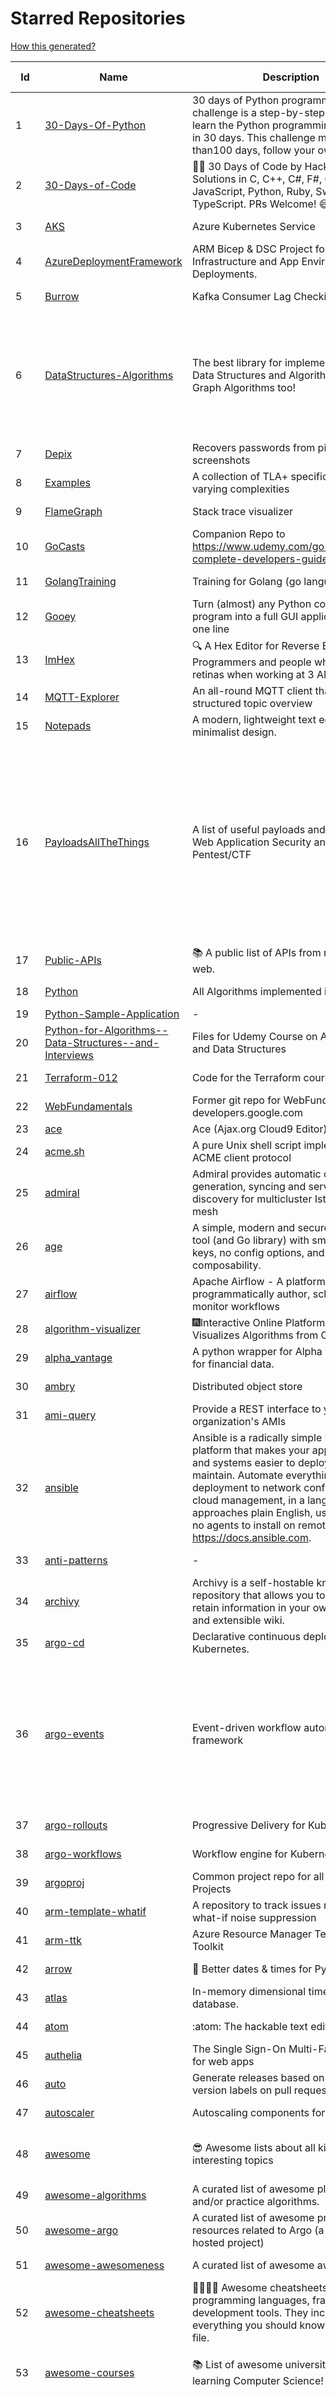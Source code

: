 # Starred Repositories  
[How this generated?](../master/USAGE.md)  
  
| Id 			| Name			| Description | Star Counts | Topics/Tags   | Last Updated 	|  
| ----------- | ----------- 	| ----------- | ----------- | ----------- 	| -----------   |  
|1|[30-Days-Of-Python](https://github.com/Asabeneh/30-Days-Of-Python.git)|30 days of Python programming challenge is a step-by-step guide to learn the Python programming language in 30 days. This challenge may take more than100 days, follow your own pace. |14217|30-days-of-python, python|17-11-2021|  
|2|[30-Days-of-Code](https://github.com/xeoneux/30-Days-of-Code.git)|👨‍💻 30 Days of Code by HackerRank Solutions in C, C++, C#, F#, Go, Java, JavaScript, Python, Ruby, Swift & TypeScript. PRs Welcome! 😄|752||17-8-2022|  
|3|[AKS](https://github.com/Azure/AKS.git)|Azure Kubernetes Service|1557||3-9-2022|  
|4|[AzureDeploymentFramework](https://github.com/brwilkinson/AzureDeploymentFramework.git)|ARM Bicep & DSC Project for Azure Infrastructure and App Environment Deployments.|78|||  
|5|[Burrow](https://github.com/linkedin/Burrow.git)|Kafka Consumer Lag Checking|3310||2-2-2022|  
|6|[DataStructures-Algorithms](https://github.com/rachitiitr/DataStructures-Algorithms.git)|The best library for implementation of all Data Structures and Algorithms - Trees + Graph Algorithms too!|2345|algorithms, data-structures, interview-prep, interview-preparation, competitive-programming, cpp, cpp-library, leetcode, leetcode-solutions|13-6-2021|  
|7|[Depix](https://github.com/beurtschipper/Depix.git)|Recovers passwords from pixelized screenshots|22699||16-6-2022|  
|8|[Examples](https://github.com/tlaplus/Examples.git)|A collection of TLA+ specifications of varying complexities|950||29-8-2022|  
|9|[FlameGraph](https://github.com/brendangregg/FlameGraph.git)|Stack trace visualizer|13508||31-8-2021|  
|10|[GoCasts](https://github.com/StephenGrider/GoCasts.git)|Companion Repo to https://www.udemy.com/go-the-complete-developers-guide/|1761||25-8-2017|  
|11|[GolangTraining](https://github.com/GoesToEleven/GolangTraining.git)|Training for Golang (go language)|8389||4-12-2018|  
|12|[Gooey](https://github.com/chriskiehl/Gooey.git)|Turn (almost) any Python command line program into a full GUI application with one line|16625||8-5-2022|  
|13|[ImHex](https://github.com/WerWolv/ImHex.git)|🔍 A Hex Editor for Reverse Engineers, Programmers and people who value their retinas when working at 3 AM.|20830||4-9-2022|  
|14|[MQTT-Explorer](https://github.com/thomasnordquist/MQTT-Explorer.git)|An all-round MQTT client that provides a structured topic overview|1904||27-2-2022|  
|15|[Notepads](https://github.com/0x7c13/Notepads.git)|A modern, lightweight text editor with a minimalist design.|6688||7-6-2022|  
|16|[PayloadsAllTheThings](https://github.com/swisskyrepo/PayloadsAllTheThings.git)|A list of useful payloads and bypass for Web Application Security and Pentest/CTF|40689|pentest, payload, bypass, web-application, hacking, vulnerability, bounty, methodology, privilege-escalation, penetration-testing, cheatsheet, security, enumeration, bugbounty, redteam, payloads, hacktoberfest|4-9-2022|  
|17|[Public-APIs](https://github.com/n0shake/Public-APIs.git)|📚 A public list of APIs from round the web.|18908||21-8-2022|  
|18|[Python](https://github.com/TheAlgorithms/Python.git)|All Algorithms implemented in Python|142826||24-8-2022|  
|19|[Python-Sample-Application](https://github.com/uber/Python-Sample-Application.git)|-|360|||  
|20|[Python-for-Algorithms--Data-Structures--and-Interviews](https://github.com/jmportilla/Python-for-Algorithms--Data-Structures--and-Interviews.git)|Files for Udemy Course on Algorithms and Data Structures|2139||1-7-2022|  
|21|[Terraform-012](https://github.com/addamstj/Terraform-012.git)|Code for the Terraform course|72||6-7-2020|  
|22|[WebFundamentals](https://github.com/google/WebFundamentals.git)|Former git repo for WebFundamentals on developers.google.com|13427||10-8-2022|  
|23|[ace](https://github.com/ajaxorg/ace.git)|Ace (Ajax.org Cloud9 Editor)|24819|||  
|24|[acme.sh](https://github.com/acmesh-official/acme.sh.git)|A pure Unix shell script implementing ACME client protocol|27919||29-8-2022|  
|25|[admiral](https://github.com/istio-ecosystem/admiral.git)|Admiral provides automatic configuration generation, syncing and service discovery for multicluster Istio service mesh|480||2-9-2022|  
|26|[age](https://github.com/FiloSottile/age.git)|A simple, modern and secure encryption tool (and Go library) with small explicit keys, no config options, and UNIX-style composability.|11187||28-7-2022|  
|27|[airflow](https://github.com/apache/airflow.git)|Apache Airflow - A platform to programmatically author, schedule, and monitor workflows|27247|||  
|28|[algorithm-visualizer](https://github.com/algorithm-visualizer/algorithm-visualizer.git)|:fireworks:Interactive Online Platform that Visualizes Algorithms from Code|38949|||  
|29|[alpha_vantage](https://github.com/RomelTorres/alpha_vantage.git)|A python wrapper for Alpha Vantage API for financial data.|3734||14-6-2021|  
|30|[ambry](https://github.com/linkedin/ambry.git)|Distributed object store|1555||3-9-2022|  
|31|[ami-query](https://github.com/intuit/ami-query.git)|Provide a REST interface to your organization's AMIs|38||31-8-2020|  
|32|[ansible](https://github.com/ansible/ansible.git)|Ansible is a radically simple IT automation platform that makes your applications and systems easier to deploy and maintain. Automate everything from code deployment to network configuration to cloud management, in a language that approaches plain English, using SSH, with no agents to install on remote systems. https://docs.ansible.com.|54372||2-9-2022|  
|33|[anti-patterns](https://github.com/tonybaloney/anti-patterns.git)|-|100||15-7-2022|  
|34|[archivy](https://github.com/archivy/archivy.git)|Archivy is a self-hostable knowledge repository that allows you to learn and retain information in your own personal and extensible wiki.|2896|||  
|35|[argo-cd](https://github.com/argoproj/argo-cd.git)|Declarative continuous deployment for Kubernetes.|10451|||  
|36|[argo-events](https://github.com/argoproj/argo-events.git)|Event-driven workflow automation framework|1646|kubernetes, event-driven, cloudevents, workflows, triggers, automation-framework, cloud-native, argo, pipelines, event-source, workflow-automation, eventing-framework|3-9-2022|  
|37|[argo-rollouts](https://github.com/argoproj/argo-rollouts.git)|Progressive Delivery for Kubernetes|1683||25-8-2022|  
|38|[argo-workflows](https://github.com/argoproj/argo-workflows.git)|Workflow engine for Kubernetes|11652||4-9-2022|  
|39|[argoproj](https://github.com/argoproj/argoproj.git)|Common project repo for all Argo Projects|327||26-8-2022|  
|40|[arm-template-whatif](https://github.com/Azure/arm-template-whatif.git)|A repository to track issues related to what-if noise suppression|62|||  
|41|[arm-ttk](https://github.com/Azure/arm-ttk.git)|Azure Resource Manager Template Toolkit|338||26-8-2022|  
|42|[arrow](https://github.com/arrow-py/arrow.git)|🏹 Better dates & times for Python|8024||31-8-2022|  
|43|[atlas](https://github.com/Netflix/atlas.git)|In-memory dimensional time series database.|3130||1-9-2022|  
|44|[atom](https://github.com/atom/atom.git)|:atom: The hackable text editor|58433||23-6-2022|  
|45|[authelia](https://github.com/authelia/authelia.git)|The Single Sign-On Multi-Factor portal for web apps|14071||4-9-2022|  
|46|[auto](https://github.com/intuit/auto.git)|Generate releases based on semantic version labels on pull requests.|1808||25-7-2022|  
|47|[autoscaler](https://github.com/kubernetes/autoscaler.git)|Autoscaling components for Kubernetes|6016||2-9-2022|  
|48|[awesome](https://github.com/sindresorhus/awesome.git)|😎 Awesome lists about all kinds of interesting topics|217863|awesome, awesome-list, unicorns, lists, resources|3-9-2022|  
|49|[awesome-algorithms](https://github.com/tayllan/awesome-algorithms.git)|A curated list of awesome places to learn and/or practice algorithms.|12211||9-5-2022|  
|50|[awesome-argo](https://github.com/terrytangyuan/awesome-argo.git)|A curated list of awesome projects and resources related to Argo (a CNCF hosted project)|831||30-8-2022|  
|51|[awesome-awesomeness](https://github.com/bayandin/awesome-awesomeness.git)|A curated list of awesome awesomeness|29284||24-3-2022|  
|52|[awesome-cheatsheets](https://github.com/LeCoupa/awesome-cheatsheets.git)|👩‍💻👨‍💻 Awesome cheatsheets for popular programming languages, frameworks and development tools. They include everything you should know in one single file.|30371|||  
|53|[awesome-courses](https://github.com/prakhar1989/awesome-courses.git)|:books: List of awesome university courses for learning Computer Science!|42422|computer-science, courses, awesome-list, awesome|2-12-2020|  
|54|[awesome-deep-learning](https://github.com/ChristosChristofidis/awesome-deep-learning.git)|A curated list of awesome Deep Learning tutorials, projects and communities.|19350|deep-learning, neural-network, machine-learning, awesome, awesome-list, recurrent-networks, deep-networks, deep-learning-tutorial, face-images||  
|55|[awesome-docker](https://github.com/veggiemonk/awesome-docker.git)|:whale: A curated list of Docker resources and projects|22716||26-8-2022|  
|56|[awesome-flask](https://github.com/humiaozuzu/awesome-flask.git)|A curated list of awesome Flask resources and plugins|10826|flask, flask-resources, awesome|17-9-2019|  
|57|[awesome-gcp-certifications](https://github.com/sathishvj/awesome-gcp-certifications.git)|Google Cloud Platform Certification resources.|2672||31-8-2022|  
|58|[awesome-go](https://github.com/avelino/awesome-go.git)|A curated list of awesome Go frameworks, libraries and software|87056|golang, golang-library, go, awesome, awesome-list, hacktoberfest|24-8-2022|  
|59|[awesome-hyper](https://github.com/bnb/awesome-hyper.git)|🖥 Delightful Hyper plugins, themes, and resources|10009||13-7-2021|  
|60|[awesome-interview-questions](https://github.com/DopplerHQ/awesome-interview-questions.git)|:octocat: A curated awesome list of lists of interview questions. Feel free to contribute! :mortar_board: |49246||16-11-2021|  
|61|[awesome-kubernetes](https://github.com/ramitsurana/awesome-kubernetes.git)|A curated list for awesome kubernetes sources :ship::tada:|13045|kubernetes, minikube, meetup, resource, kubernetes-sources, google-cloud, kubernetes-cluster, deploy-kubernetes, aws, enterprise-kubernetes-products, monitoring-kubernetes, azure, schedule, google-kubernetes, docker, cloud-providers, books, machine-learning|4-7-2022|  
|62|[awesome-kubernetes](https://github.com/nubenetes/awesome-kubernetes.git)|A curated list of awesome references collected since 2018.|271||25-6-2022|  
|63|[awesome-macOS](https://github.com/iCHAIT/awesome-macOS.git)|  A curated list of awesome applications, softwares, tools and shiny things for macOS.|13282|macos, mac, awesome-list, apple, awesome-lists, awesome, list|4-2-2022|  
|64|[awesome-machine-learning](https://github.com/josephmisiti/awesome-machine-learning.git)|A curated list of awesome Machine Learning frameworks, libraries and software.|55684||10-7-2022|  
|65|[awesome-macos-command-line](https://github.com/herrbischoff/awesome-macos-command-line.git)|Use your macOS terminal shell to do awesome things.|26153||2-9-2021|  
|66|[awesome-microservices](https://github.com/mfornos/awesome-microservices.git)|A curated list of Microservice Architecture related principles and technologies.|11328|awesome, microservices, microservices-architecture, cloud-native, cloud-computing|1-9-2022|  
|67|[awesome-pentest](https://github.com/enaqx/awesome-pentest.git)|A collection of awesome penetration testing resources, tools and other shiny things|16745|awesome, awesome-list|25-8-2022|  
|68|[awesome-python](https://github.com/vinta/awesome-python.git)|A curated list of awesome Python frameworks, libraries, software and resources|139955||27-7-2022|  
|69|[awesome-python-applications](https://github.com/mahmoud/awesome-python-applications.git)|💿 Free software that works great, and also happens to be open-source Python. |13919|python, application, video, audio, graphics, gui, productivity, education, science, game|10-7-2022|  
|70|[awesome-readme](https://github.com/matiassingers/awesome-readme.git)|A curated list of awesome READMEs|12768|awesome-list, awesome, list, readme|1-9-2022|  
|71|[awesome-sanic](https://github.com/mekicha/awesome-sanic.git)|A curated list of awesome Sanic resources and extensions|595||13-8-2022|  
|72|[awesome-scalability](https://github.com/binhnguyennus/awesome-scalability.git)|The Patterns of Scalable, Reliable, and Performant Large-Scale Systems|40446|system-design, backend, scalability, interview, architecture, devops, design-patterns, interview-questions, awesome-list, big-data, awesome, resources, lists, web-development, programming, system, interview-practice, computer-science, distributed-systems, machine-learning|3-9-2022|  
|73|[awesome-selfhosted](https://github.com/awesome-selfhosted/awesome-selfhosted.git)|A list of Free Software network services and web applications which can be hosted on your own servers|101354|selfhosted, awesome, awesome-list, privacy, hosting, cloud, self-hosted|3-9-2022|  
|74|[awesome-sre](https://github.com/dastergon/awesome-sre.git)|A curated list of Site Reliability and Production Engineering resources.|8784||2-9-2022|  
|75|[awesome-sysadmin](https://github.com/awesome-foss/awesome-sysadmin.git)|A curated list of amazingly awesome open source sysadmin resources.|14923|awesome, awesome-list, sysadmin, list||  
|76|[awesome-vscode](https://github.com/viatsko/awesome-vscode.git)|🎨 A curated list of delightful VS Code packages and resources.|20966|visual-studio, vscode, vscode-theme, vscode-extension, awesome, awesome-list, list, visualstudio, visual-studio-code, visual-studio-code-extension, visual-studio-code-theme||  
|77|[awless](https://github.com/wallix/awless.git)|A Mighty CLI for AWS|4863||10-12-2018|  
|78|[aws-cdk](https://github.com/aws/aws-cdk.git)|The AWS Cloud Development Kit is a framework for defining cloud infrastructure in code|9140||3-9-2022|  
|79|[aws-cli](https://github.com/aws/aws-cli.git)|Universal Command Line Interface for Amazon Web Services|12831||2-9-2022|  
|80|[aws-cloudformation-user-guide](https://github.com/awsdocs/aws-cloudformation-user-guide.git)|The open source version of the AWS CloudFormation User Guide|664|||  
|81|[aws-eks-best-practices](https://github.com/aws/aws-eks-best-practices.git)|A best practices guide for day 2 operations, including operational excellence, security, reliability, performance efficiency, and cost optimization.|1060|||  
|82|[aws-eks-kubernetes-masterclass](https://github.com/stacksimplify/aws-eks-kubernetes-masterclass.git)|AWS EKS Kubernetes - Masterclass   DevOps, Microservices|565||3-3-2022|  
|83|[aws-load-balancer-controller](https://github.com/kubernetes-sigs/aws-load-balancer-controller.git)|A Kubernetes controller for Elastic Load Balancers|2994||1-9-2022|  
|84|[azkaban](https://github.com/azkaban/azkaban.git)|Azkaban workflow manager.|4114||17-8-2022|  
|85|[azure-cli](https://github.com/Azure/azure-cli.git)|Azure Command-Line Interface|3220||2-9-2022|  
|86|[azure-docs-bicep-samples](https://github.com/Azure/azure-docs-bicep-samples.git)|-|35||29-8-2022|  
|87|[azure-functions-host](https://github.com/Azure/azure-functions-host.git)|The host/runtime that powers Azure Functions|1749||2-9-2022|  
|88|[azure-powershell](https://github.com/Azure/azure-powershell.git)|Microsoft Azure PowerShell|3247||1-9-2022|  
|89|[azure-quickstart-templates](https://github.com/Azure/azure-quickstart-templates.git)|Azure Quickstart Templates|12056||29-8-2022|  
|90|[azure-rest-api-specs](https://github.com/Azure/azure-rest-api-specs.git)|The source for REST API specifications for Microsoft Azure.|1759||3-9-2022|  
|91|[azure-sdk-for-python](https://github.com/Azure/azure-sdk-for-python.git)|This repository is for active development of the Azure SDK for Python. For consumers of the SDK we recommend visiting our public developer docs at https://docs.microsoft.com/python/azure/ or our versioned developer docs at https://azure.github.io/azure-sdk-for-python. |2981||2-9-2022|  
|92|[azure4everyone-samples](https://github.com/MarczakIO/azure4everyone-samples.git)|-|185||12-2-2022|  
|93|[backstage](https://github.com/backstage/backstage.git)|Backstage is an open platform for building developer portals|17848|infrastructure, dx, developer-experience, developer-portal, service-catalog, microservices, cncf, backstage, hacktoberfest|4-9-2022|  
|94|[badges](https://github.com/Naereen/badges.git)|:pencil: Markdown code for lots of small badges :ribbon: :pushpin: (shields.io, forthebadge.com etc) :sunglasses:. Contributions are welcome! Please add yours!|3514||9-6-2022|  
|95|[bat](https://github.com/sharkdp/bat.git)|A cat(1) clone with wings.|36819||4-9-2022|  
|96|[bcc](https://github.com/iovisor/bcc.git)|BCC - Tools for BPF-based Linux IO analysis, networking, monitoring, and more|15350||31-8-2022|  
|97|[benten](https://github.com/intuit/benten.git)|Chatbot Development Framework (with Slack integration for Jira and Jenkins)|129||31-3-2021|  
|98|[bhai-lang](https://github.com/DulLabs/bhai-lang.git)|A toy programming language written in Typescript|3569||17-4-2022|  
|99|[bicep](https://github.com/Azure/bicep.git)|Bicep is a declarative language for describing and deploying Azure resources|2490|||  
|100|[black](https://github.com/psf/black.git)|The uncompromising Python code formatter|29034|python, code, formatter, codeformatter, gofmt, yapf, autopep8, pre-commit-hook||  
|101|[blackfriday](https://github.com/russross/blackfriday.git)|Blackfriday: a markdown processor for Go|4990||27-10-2020|  
|102|[blockly](https://github.com/google/blockly.git)|The web-based visual programming editor.|10577|||  
|103|[bokeh](https://github.com/bokeh/bokeh.git)|Interactive Data Visualization in the browser, from  Python|16646|bokeh, python, interactive-plots, javascript, visualization, plotting, plots, data-visualisation, notebooks, jupyter, visualisation, numfocus|4-9-2022|  
|104|[boto3](https://github.com/boto/boto3.git)|AWS SDK for Python|7517||2-9-2022|  
|105|[boulder](https://github.com/letsencrypt/boulder.git)|An ACME-based certificate authority, written in Go. |4378|boulder, go, acme, certificate-authority, tls, lets-encrypt, ca, pki, rfc8555||  
|106|[boundary](https://github.com/hashicorp/boundary.git)|Boundary enables identity-based access management for dynamic infrastructure. |3406||2-9-2022|  
|107|[brackets](https://github.com/adobe/brackets.git)|An open source code editor for the web, written in JavaScript, HTML and CSS.|33553||18-3-2021|  
|108|[brooklin](https://github.com/linkedin/brooklin.git)|An extensible distributed system for reliable nearline data streaming at scale|781||5-8-2022|  
|109|[brotli](https://github.com/google/brotli.git)|Brotli compression format|11428|||  
|110|[caddy](https://github.com/caddyserver/caddy.git)|Fast, multi-platform web server with automatic HTTPS|42515|go, web-server, caddyfile, http, http-server, reverse-proxy, https, tls, automatic-https, privacy, security||  
|111|[cdk8s](https://github.com/cdk8s-team/cdk8s.git)|Define Kubernetes native apps and abstractions using object-oriented programming|3150|||  
|112|[cdnjs](https://github.com/cdnjs/cdnjs.git)|🤖 CDN assets - The #1 free and open source CDN built to make life easier for developers.|9629|cdn, javascript, css, library, web, front-end, foss, opensource, js, font, framework, webdev, fast, speed, http2, spdy, cdnjs|4-9-2022|  
|113|[celery](https://github.com/celery/celery.git)|Distributed Task Queue (development branch)|20006|python, task-manager, task-scheduler, task-runner, queue-workers, queued-jobs, queue-tasks, amqp, redis, sqs, sqs-queue, python3, python-library, redis-queue|31-8-2022|  
|114|[cert-manager](https://github.com/cert-manager/cert-manager.git)|Automatically provision and manage TLS certificates in Kubernetes|9302|kubernetes, letsencrypt, tls, certificate, crd, hacktoberfest|30-8-2022|  
|115|[cfssl](https://github.com/cloudflare/cfssl.git)|CFSSL: Cloudflare's PKI and TLS toolkit|7248|||  
|116|[chalice](https://github.com/aws/chalice.git)|Python Serverless Microframework for AWS|9166||1-9-2022|  
|117|[chaos-mesh](https://github.com/chaos-mesh/chaos-mesh.git)|A Chaos Engineering Platform for Kubernetes.|5138||2-9-2022|  
|118|[chaosmonkey](https://github.com/Netflix/chaosmonkey.git)|Chaos Monkey is a resiliency tool that helps applications tolerate random instance failures.|12628||30-10-2020|  
|119|[chartmuseum](https://github.com/helm/chartmuseum.git)|Host your own Helm Chart Repository|2939||29-8-2022|  
|120|[charts](https://github.com/helm/charts.git)|⚠️(OBSOLETE) Curated applications for Kubernetes|15451||21-12-2021|  
|121|[cheat.sh](https://github.com/chubin/cheat.sh.git)|the only cheat sheet you need|30359|cheatsheet, curl, terminal, command-line, cli, examples, documentation, help, tldr, hacktoberfest2021|18-4-2022|  
|122|[checkov](https://github.com/bridgecrewio/checkov.git)|Prevent cloud misconfigurations and find vulnerabilities during build-time in infrastructure as code, container images and open source packages with Checkov by Bridgecrew.|4607||4-9-2022|  
|123|[chef](https://github.com/chef/chef.git)|Chef Infra, a powerful automation platform that transforms infrastructure into code automating how infrastructure is configured, deployed and managed across any environment, at any scale|6985||31-8-2022|  
|124|[cilium](https://github.com/cilium/cilium.git)|eBPF-based Networking, Security, and Observability|12875|||  
|125|[clair](https://github.com/quay/clair.git)|Vulnerability Static Analysis for Containers|8999|containers, static-analysis, go, kubernetes, docker, oci, oci-image, vulnerabilities, clair||  
|126|[cli](https://github.com/cli/cli.git)|GitHub’s official command line tool|29705|github-api-v4, cli, git, golang|3-9-2022|  
|127|[cli](https://github.com/snyk/cli.git)|Snyk CLI scans and monitors your projects for security vulnerabilities.|4089|security, monitor, snyk, vulnerabilities||  
|128|[cli-spinners](https://github.com/sindresorhus/cli-spinners.git)|Spinners for use in the terminal|2017||24-7-2022|  
|129|[cli53](https://github.com/barnybug/cli53.git)|Command line tool for Amazon Route 53|1808||8-4-2022|  
|130|[click](https://github.com/pallets/click.git)|Python composable command line interface toolkit|12921||1-9-2022|  
|131|[cloud-custodian](https://github.com/cloud-custodian/cloud-custodian.git)|Rules engine for cloud security, cost optimization, and governance, DSL in yaml for policies to query, filter, and take actions on resources|4292||3-9-2022|  
|132|[cobra](https://github.com/spf13/cobra.git)|A Commander for modern Go CLI interactions|28399||30-8-2022|  
|133|[codebytere.github.io](https://github.com/codebytere/codebytere.github.io.git)|personal website|458||12-7-2022|  
|134|[codesearch](https://github.com/google/codesearch.git)|Fast, indexed regexp search over large file trees|3150||29-3-2020|  
|135|[coding-interview-university](https://github.com/jwasham/coding-interview-university.git)|A complete computer science study plan to become a software engineer.|231310|computer-science, interview, programming-interviews, study-plan, data-structures, algorithms, software-engineering, algorithm, coding-interviews, interview-prep, coding-interview, interview-preparation||  
|136|[compose](https://github.com/docker/compose.git)|Define and run multi-container applications with Docker|27079|docker, docker-compose, orchestration, go, golang|1-9-2022|  
|137|[computer-science](https://github.com/ossu/computer-science.git)|:mortar_board: Path to a free self-taught education in Computer Science!|122917||23-8-2022|  
|138|[consul](https://github.com/hashicorp/consul.git)|Consul is a distributed, highly available, and data center aware solution to connect and configure applications across dynamic, distributed infrastructure.|25286|consul, service-mesh, service-discovery, kubernetes, vault, ecs, api-gateway|2-9-2022|  
|139|[containerd](https://github.com/containerd/containerd.git)|An open and reliable container runtime|11977||1-9-2022|  
|140|[core](https://github.com/home-assistant/core.git)|:house_with_garden: Open source home automation that puts local control and privacy first.|54649|python, home-automation, iot, internet-of-things, mqtt, raspberry-pi, asyncio|4-9-2022|  
|141|[coredns](https://github.com/coredns/coredns.git)|CoreDNS is a DNS server that chains plugins|9676||30-8-2022|  
|142|[coreutils](https://github.com/uutils/coreutils.git)|Cross-platform Rust rewrite of the GNU coreutils|12453||3-9-2022|  
|143|[crouton](https://github.com/dnschneid/crouton.git)|Chromium OS Universal Chroot Environment|8166||11-1-2022|  
|144|[cruise-control](https://github.com/linkedin/cruise-control.git)|Cruise-control is the first of its kind to fully automate the dynamic workload rebalance and self-healing of a Kafka cluster. It provides great value to Kafka users by simplifying the operation of Kafka clusters.|2256||1-9-2022|  
|145|[dailybot](https://github.com/sapumar/dailybot.git)|Simple telegram bot to remind about the daily stand up|8||23-12-2021|  
|146|[dapr](https://github.com/dapr/dapr.git)|Dapr is a portable, event-driven, runtime for building distributed applications across cloud and edge.|19144||2-9-2022|  
|147|[dashboard](https://github.com/kubernetes/dashboard.git)|General-purpose web UI for Kubernetes clusters|11597||31-8-2022|  
|148|[design-patterns-for-humans](https://github.com/kamranahmedse/design-patterns-for-humans.git)|An ultra-simplified explanation to design patterns|34890|design-patterns, architecture, software-engineering, engineering, principles, computer-science|27-8-2022|  
|149|[developer-roadmap](https://github.com/kamranahmedse/developer-roadmap.git)|Roadmap to becoming a developer in 2022|209416|computer-science, roadmap, developer-roadmap, frontend-roadmap, devops-roadmap, backend-roadmap, study-plan, engineering, react-roadmap, angular-roadmap, python-roadmap, go-roadmap, java-roadmap, dba-roadmap, vue-roadmap, blockchain-roadmap, web3-roadmap, javascript-roadmap, nodejs-roadmap, qa-roadmap|4-9-2022|  
|150|[devops-exercises](https://github.com/bregman-arie/devops-exercises.git)|Linux, Jenkins, AWS, SRE, Prometheus, Docker, Python, Ansible, Git, Kubernetes, Terraform, OpenStack, SQL, NoSQL, Azure, GCP, DNS, Elastic, Network, Virtualization. DevOps Interview Questions|29166||4-9-2022|  
|151|[diagrams](https://github.com/mingrammer/diagrams.git)|:art: Diagram as Code for prototyping cloud system architectures|25787||10-8-2022|  
|152|[discourse](https://github.com/discourse/discourse.git)|A platform for community discussion. Free, open, simple.|36380|discourse, javascript, rails, ruby, ember, forum, postgresql|4-9-2022|  
|153|[dive](https://github.com/wagoodman/dive.git)|A tool for exploring each layer in a docker image|33557|docker, docker-image, inspector, explorer, cli, tui|2-7-2021|  
|154|[django](https://github.com/django/django.git)|The Web framework for perfectionists with deadlines.|66034||2-9-2022|  
|155|[django-health-check](https://github.com/KristianOellegaard/django-health-check.git)|a pluggable app that runs a full check on the deployment, using a number of plugins to check e.g. database, queue server, celery processes, etc.|879||2-9-2022|  
|156|[dns](https://github.com/miekg/dns.git)|DNS library in Go|6487||21-6-2022|  
|157|[dnscontrol](https://github.com/StackExchange/dnscontrol.git)|Synchronize your DNS to multiple providers from a simple DSL|2342||31-8-2022|  
|158|[dnslib](https://github.com/paulc/dnslib.git)|A Python library to encode/decode DNS wire-format packets |226||9-8-2022|  
|159|[docker-cheat-sheet](https://github.com/wsargent/docker-cheat-sheet.git)|Docker Cheat Sheet|21079|docker, cheet-sheet|23-6-2022|  
|160|[docker-development-youtube-series](https://github.com/marcel-dempers/docker-development-youtube-series.git)|-|3329||10-8-2022|  
|161|[docker_practice](https://github.com/yeasy/docker_practice.git)|Learn and understand Docker&Container technologies, with real DevOps practice!|21059|||  
|162|[dockerfiles](https://github.com/jessfraz/dockerfiles.git)|Various Dockerfiles I use on the desktop and on servers.|12704|dockerfiles, bash, docker, dockerfile, linux, shell, containers|27-3-2021|  
|163|[doitlive](https://github.com/sloria/doitlive.git)|Because sometimes you need to do it live|3174||14-8-2022|  
|164|[dokku](https://github.com/dokku/dokku.git)|A docker-powered PaaS that helps you build and manage the lifecycle of applications|23562|||  
|165|[draft-classic](https://github.com/Azure/draft-classic.git)|A tool for developers to create cloud-native applications on Kubernetes.|3956||26-2-2020|  
|166|[drawio](https://github.com/jgraph/drawio.git)|Source to app.diagrams.net|31050||2-9-2022|  
|167|[driftctl](https://github.com/snyk/driftctl.git)|Detect, track and alert on infrastructure drift|1959||26-8-2022|  
|168|[duf](https://github.com/muesli/duf.git)|Disk Usage/Free Utility - a better 'df' alternative|9746||16-7-2022|  
|169|[eBPF-Package-Repository](https://github.com/l3af-project/eBPF-Package-Repository.git)|eBPF Programs|18||16-6-2022|  
|170|[echarts](https://github.com/apache/echarts.git)|Apache ECharts is a powerful, interactive charting and data visualization library for browser|52364|echarts, data-visualization, charts, charting-library, visualization, apache, data-viz, canvas, svg|2-9-2022|  
|171|[echo](https://github.com/labstack/echo.git)|High performance, minimalist Go web framework|23639|go, echo, web, middleware, microservice, websocket, ssl, letsencrypt, micro-framework, https, http2, web-framework, labstack-echo|1-9-2022|  
|172|[ecs-refarch-service-discovery](https://github.com/awslabs/ecs-refarch-service-discovery.git)|An EC2 Container Service Reference Architecture for providing Service Discovery to containers using CloudWatch Events, Lambda and Route 53 private hosted zones. |440||25-7-2016|  
|173|[eks-anywhere](https://github.com/aws/eks-anywhere.git)|Run Amazon EKS on your own infrastructure 🚀|1627||2-9-2022|  
|174|[elasticsearch](https://github.com/elastic/elasticsearch.git)|Free and Open, Distributed, RESTful Search Engine|60996||2-9-2022|  
|175|[emissary](https://github.com/emissary-ingress/emissary.git)|open source Kubernetes-native API gateway for microservices built on the Envoy Proxy|3863|ambassador, kubernetes, gateway-api, microservice, cloud-native, api-gateway, docker, api-management, kubernetes-ingress, envoy-proxy, envoy, kubernetes-annotations||  
|176|[eng-practices](https://github.com/google/eng-practices.git)|Google's Engineering Practices documentation|18724|||  
|177|[engineering-blogs](https://github.com/kilimchoi/engineering-blogs.git)|A curated list of engineering blogs|22055|engineering-blogs, tech, programming-blogs, software-development, lists|29-7-2022|  
|178|[envoy](https://github.com/envoyproxy/envoy.git)|Cloud-native high-performance edge/middle/service proxy|20327||2-9-2022|  
|179|[eruda](https://github.com/liriliri/eruda.git)|Console for mobile browsers|12790||26-8-2022|  
|180|[etcd](https://github.com/etcd-io/etcd.git)|Distributed reliable key-value store for the most critical data of a distributed system|41046|etcd, raft, distributed-systems, kubernetes, go, database, key-value, consensus, distributed-database|3-9-2022|  
|181|[every-programmer-should-know](https://github.com/mtdvio/every-programmer-should-know.git)|A collection of (mostly) technical things every software developer should know about|61570|cc-by, computer-science, educational, novice, collection|1-9-2022|  
|182|[ewd998](https://github.com/tlaplus-workshops/ewd998.git)|Distributed termination detection on a ring, due to Shmuel Safra:|21|||  
|183|[examples](https://github.com/kubernetes/examples.git)|Kubernetes application example tutorials|5131||21-7-2022|  
|184|[external-dns](https://github.com/kubernetes-sigs/external-dns.git)|Configure external DNS servers (AWS Route53, Google CloudDNS and others) for Kubernetes Ingresses and Services|5592|dns, kubernetes, route53, aws, clouddns, gcp, ingress, k8s-sig-network, dns-record, dns-providers, external-dns, dns-controller, dns-servers|29-8-2022|  
|185|[faas](https://github.com/openfaas/faas.git)|OpenFaaS - Serverless Functions Made Simple|22060|functions-as-a-service, functions, lambda, serverless, prometheus, kubernetes, k8s, serverless-functions, paas, gitops, faas, docker, golang, nodejs|30-8-2022|  
|186|[face_recognition](https://github.com/ageitgey/face_recognition.git)|The world's simplest facial recognition api for Python and the command line|45682|||  
|187|[faker](https://github.com/joke2k/faker.git)|Faker is a Python package that generates fake data for you.|14696||31-8-2022|  
|188|[falcon](https://github.com/falconry/falcon.git)|The no-magic web data plane API and microservices framework for Python developers, with a focus on reliability, correctness, and performance at scale.|8865||31-8-2022|  
|189|[fastapi](https://github.com/tiangolo/fastapi.git)|FastAPI framework, high performance, easy to learn, fast to code, ready for production|48916||3-9-2022|  
|190|[fasthttp](https://github.com/valyala/fasthttp.git)|Fast HTTP package for Go. Tuned for high performance. Zero memory allocations in hot paths. Up to 10x faster than net/http|18336||3-9-2022|  
|191|[fish-shell](https://github.com/fish-shell/fish-shell.git)|The user-friendly command line shell.|19506||4-9-2022|  
|192|[flamethrower](https://github.com/DNS-OARC/flamethrower.git)|a DNS performance and functional testing utility supporting UDP, TCP, DoT and DoH (by @ns1labs)|257|dns, performance, functional-testing||  
|193|[flask](https://github.com/pallets/flask.git)|The Python micro framework for building web applications.|60429||2-9-2022|  
|194|[flask-celery-example](https://github.com/miguelgrinberg/flask-celery-example.git)|This repository contains the example code for my blog article Using Celery with Flask.|1087||12-9-2021|  
|195|[flask-swagger-ui](https://github.com/sveint/flask-swagger-ui.git)|Swagger UI blueprint for flask|150||24-5-2022|  
|196|[flower](https://github.com/mher/flower.git)|Real-time monitor and web admin for Celery distributed task queue|5356||15-7-2022|  
|197|[flux](https://github.com/fluxcd/flux.git)|Successor: https://github.com/fluxcd/flux2 — The GitOps Kubernetes operator|6921|kubernetes, gitops, continuous-deployment, continuous-delivery, helm, kustomize, monitoring|30-8-2022|  
|198|[forcediphttpsadapter](https://github.com/Roadmaster/forcediphttpsadapter.git)|A requests TransportAdapter allowing to force a specific IP for HTTPS connections.|43||1-11-2021|  
|199|[fortio](https://github.com/fortio/fortio.git)|Fortio load testing library, command line tool, advanced echo server and web UI in go (golang). Allows to specify a set query-per-second load and record latency histograms and other useful stats.|2651||29-8-2022|  
|200|[fortio-operator](https://github.com/verfio/fortio-operator.git)|Load Testing Operator within the Kubernetes cluster and outside of it.|37||18-3-2019|  
|201|[free-for-dev](https://github.com/ripienaar/free-for-dev.git)|A list of SaaS, PaaS and IaaS offerings that have free tiers of interest to devops and infradev|59385|free-for-developers, awesome-list|31-8-2022|  
|202|[frp](https://github.com/fatedier/frp.git)|A fast reverse proxy to help you expose a local server behind a NAT or firewall to the internet.|59673|proxy, reverse-proxy, tunnel, nat, go, firewall, frp, expose, http-proxy|29-8-2022|  
|203|[game_control](https://github.com/ChoudharyChanchal/game_control.git)|-|746||19-7-2020|  
|204|[gcsfuse](https://github.com/GoogleCloudPlatform/gcsfuse.git)|A user-space file system for interacting with Google Cloud Storage|1518||2-9-2022|  
|205|[gin](https://github.com/gin-gonic/gin.git)|Gin is a HTTP web framework written in Go (Golang). It features a Martini-like API with much better performance -- up to 40 times faster. If you need smashing performance, get yourself some Gin.|62500|server, middleware, framework, go, router, performance, gin|1-9-2022|  
|206|[git-standup](https://github.com/kamranahmedse/git-standup.git)|Recall what you did on the last working day. Psst! or be nosy and find what someone else in your team did ;-)|7206||30-9-2021|  
|207|[gitbook](https://github.com/GitbookIO/gitbook.git)|📝 Modern documentation format and toolchain using Git and Markdown|24987||27-12-2018|  
|208|[github-cheat-sheet](https://github.com/tiimgreen/github-cheat-sheet.git)|A list of cool features of Git and GitHub.|36682|awesome, awesome-list, list, github, git|28-5-2022|  
|209|[github-readme-stats](https://github.com/anuraghazra/github-readme-stats.git)|:zap: Dynamically generated stats for your github readmes|45407||26-8-2022|  
|210|[github1s](https://github.com/conwnet/github1s.git)|One second to read GitHub code with VS Code.|21192||16-8-2022|  
|211|[gitignore](https://github.com/github/gitignore.git)|A collection of useful .gitignore templates|137938||10-5-2022|  
|212|[gitops-engine](https://github.com/argoproj/gitops-engine.git)|Democratizing GitOps|1393||1-9-2022|  
|213|[glb-director](https://github.com/github/glb-director.git)|GitHub Load Balancer Director and supporting tooling.|2202||1-2-2022|  
|214|[gloo](https://github.com/solo-io/gloo.git)|The Feature-rich, Kubernetes-native, Next-Generation API Gateway Built on Envoy|3511|gloo, envoy, api-gateway, serverless, api-management, kubernetes, kubernetes-ingress-controller, microservices, hybrid-apps, legacy-apps, grpc, cloud-native, envoy-proxy||  
|215|[go-fuzz](https://github.com/dvyukov/go-fuzz.git)|Randomized testing for Go|4458|fuzzing, testing, go|26-7-2022|  
|216|[go-github](https://github.com/google/go-github.git)|Go library for accessing the GitHub v3 API|8780|||  
|217|[go-leetcode](https://github.com/austingebauer/go-leetcode.git)|A collection of 100+ popular LeetCode problems solved in Go.|1731||10-3-2021|  
|218|[go-restful](https://github.com/emicklei/go-restful.git)|package for building REST-style Web Services using Go|4581|rest, go, customizable, routing, openapi|18-8-2022|  
|219|[go-spew](https://github.com/davecgh/go-spew.git)|Implements a deep pretty printer for Go data structures to aid in debugging|5252||30-8-2018|  
|220|[goaccess](https://github.com/allinurl/goaccess.git)|GoAccess is a real-time web log analyzer and interactive viewer that runs in a terminal in *nix systems or through your browser.|15093|goaccess, c, real-time, data-analysis, analytics, nginx, apache, webserver, web-analytics, monitoring, dashboard, command-line, gdpr, privacy, cli, tui, google-analytics, ncurses, terminal|31-8-2022|  
|221|[gods](https://github.com/emirpasic/gods.git)|GoDS (Go Data Structures) - Sets, Lists, Stacks, Maps, Trees, Queues, and much more|12484|go, golang, data-structure, map, tree, set, list, stack, iterator, enumerable, sort, avl-tree, red-black-tree, b-tree, binary-heap, queue|18-4-2022|  
|222|[golang-web-dev](https://github.com/GoesToEleven/golang-web-dev.git)|-|3046||13-12-2019|  
|223|[goldmark](https://github.com/yuin/goldmark.git)|:trophy: A markdown parser written in Go. Easy to extend, standard(CommonMark) compliant, well structured.|2313||2-9-2022|  
|224|[google-api-python-client](https://github.com/googleapis/google-api-python-client.git)|🐍 The official Python client library for Google's discovery based APIs.|5924||2-9-2022|  
|225|[google-cloud-python](https://github.com/googleapis/google-cloud-python.git)|Google Cloud Client Library for Python|3958||31-8-2022|  
|226|[google-maps-services-python](https://github.com/googlemaps/google-maps-services-python.git)|Python client library for Google Maps API Web Services|3652|python, client-library||  
|227|[googlesre](https://github.com/google/googlesre.git)|-|75|||  
|228|[goreleaser](https://github.com/goreleaser/goreleaser.git)|Deliver Go binaries as fast and easily as possible|10551|||  
|229|[gotty](https://github.com/yudai/gotty.git)|Share your terminal as a web application|17124|tty, terminal, browser, web, go, websocket, javascript, typescript|13-12-2017|  
|230|[gotty](https://github.com/sorenisanerd/gotty.git)|Share your terminal as a web application|1619||2-9-2022|  
|231|[gping](https://github.com/orf/gping.git)|Ping, but with a graph|6526||14-6-2022|  
|232|[grafana](https://github.com/grafana/grafana.git)|The open and composable observability and data visualization platform. Visualize metrics, logs, and traces from multiple sources like Prometheus, Loki, Elasticsearch, InfluxDB, Postgres and many more. |50780||2-9-2022|  
|233|[grequests](https://github.com/spyoungtech/grequests.git)|Requests + Gevent = <3|4097||26-1-2022|  
|234|[greykite](https://github.com/linkedin/greykite.git)|A flexible, intuitive and fast forecasting library|1586||31-8-2022|  
|235|[guacamole-server](https://github.com/apache/guacamole-server.git)|Mirror of Apache Guacamole Server|2198|guacamole, c, network-client, java, network-server, javascript||  
|236|[halo](https://github.com/manrajgrover/halo.git)|💫 Beautiful spinners for terminal, IPython and Jupyter|2634||9-11-2020|  
|237|[haproxy](https://github.com/haproxy/haproxy.git)|HAProxy Load Balancer's development branch (mirror of git.haproxy.org)|3062|haproxy, load-balancer, reverse-proxy, proxy, http, http2, cache, fastcgi, high-availability, https, ipv6, proxy-protocol, ddos-mitigation, tls13, high-performance, caching||  
|238|[helm](https://github.com/helm/helm.git)|The Kubernetes Package Manager|22538||31-8-2022|  
|239|[helm-git-repo](https://github.com/yks0000/helm-git-repo.git)|A Helm Repo (Automatically build index.yaml)|1||6-4-2021|  
|240|[helmfile](https://github.com/roboll/helmfile.git)|Deploy Kubernetes Helm Charts|3930|||  
|241|[hey](https://github.com/rakyll/hey.git)|HTTP load generator, ApacheBench (ab) replacement|14180|||  
|242|[howdoi](https://github.com/gleitz/howdoi.git)|instant coding answers via the command line|9653||4-7-2022|  
|243|[htmlq](https://github.com/mgdm/htmlq.git)|Like jq, but for HTML.|6086||3-1-2022|  
|244|[htop](https://github.com/htop-dev/htop.git)|htop - an interactive process viewer|4019||29-8-2022|  
|245|[http-api-design](https://github.com/interagent/http-api-design.git)|HTTP API design guide extracted from work on the Heroku Platform API|13617||18-11-2021|  
|246|[http2smugl](https://github.com/neex/http2smugl.git)|-|450||7-7-2022|  
|247|[httpstat](https://github.com/reorx/httpstat.git)|curl statistics made simple|5209|curl, cli, python, http, visualization|24-12-2020|  
|248|[httpstat](https://github.com/davecheney/httpstat.git)|It's like curl -v, with colours. |6147||10-10-2021|  
|249|[hub](https://github.com/github/hub.git)|A command-line tool that makes git easier to use with GitHub.|22003|go, homebrew, git, github-api, pull-request|4-4-2022|  
|250|[hubot-slack](https://github.com/slackapi/hubot-slack.git)|Slack Developer Kit for Hubot|2282||2-8-2022|  
|251|[hugo](https://github.com/gohugoio/hugo.git)|The world’s fastest framework for building websites.|61630|go, hugo, static-site-generator, blog-engine, cms, content-management-system, documentation-tool, hacktoberfest|3-9-2022|  
|252|[hugo-PaperMod](https://github.com/adityatelange/hugo-PaperMod.git)| A fast, clean, responsive Hugo theme.|4317||3-9-2022|  
|253|[hygieia](https://github.com/hygieia/hygieia.git)|CapitalOne  DevOps Dashboard|3705||23-9-2021|  
|254|[hyper](https://github.com/vercel/hyper.git)|A terminal built on web technologies|39136||1-9-2022|  
|255|[influxdb](https://github.com/influxdata/influxdb.git)|Scalable datastore for metrics, events, and real-time analytics|24051||2-9-2022|  
|256|[ingress-nginx](https://github.com/kubernetes/ingress-nginx.git)|Ingress-NGINX Controller for Kubernetes|13359||2-9-2022|  
|257|[interactive-coding-challenges](https://github.com/donnemartin/interactive-coding-challenges.git)|120+ interactive Python coding interview challenges (algorithms and data structures).  Includes Anki flashcards.|26080||5-8-2020|  
|258|[interview](https://github.com/mission-peace/interview.git)|Interview questions|10494||30-7-2018|  
|259|[interviews](https://github.com/kdn251/interviews.git)|Everything you need to know to get the job.|58109|java, interview, interview-questions, interview-practice, interview-preparation, interview-prep, algorithm, algorithm-challenges, algorithms, algorithm-competitions, technical-coding-interview, leetcode, leetcode-solutions, leetcode-java, coding-interviews, coding-interview, coding-challenge, coding-challenges, leetcode-questions, interviews|6-6-2020|  
|260|[ipython](https://github.com/ipython/ipython.git)|Official repository for IPython itself. Other repos in the IPython organization contain things like the website, documentation builds, etc.|15490|ipython, jupyter, data-science, notebook, python, repl, closember, hacktoberfest||  
|261|[iris](https://github.com/kataras/iris.git)|The fastest HTTP/2 Go Web Framework. Easy to learn. Fast development with Code you control. Unbeatable cost-performance ratio :leaves: :rocket:   谢谢  |22836||2-9-2022|  
|262|[iris](https://github.com/linkedin/iris.git)|Iris is a highly configurable and flexible service for paging and messaging.|694||27-6-2022|  
|263|[istio](https://github.com/istio/istio.git)|Connect, secure, control, and observe services.|31228||3-9-2022|  
|264|[jq](https://github.com/stedolan/jq.git)|Command-line JSON processor|22943||26-5-2022|  
|265|[jsonnet](https://github.com/google/jsonnet.git)|Jsonnet - The data templating language|5746|||  
|266|[k2tf](https://github.com/sl1pm4t/k2tf.git)|Kubernetes YAML to Terraform HCL converter|838||29-5-2022|  
|267|[k3s](https://github.com/k3s-io/k3s.git)|Lightweight Kubernetes|20873|||  
|268|[k6](https://github.com/grafana/k6.git)|A modern load testing tool, using Go and JavaScript - https://k6.io|17654||19-8-2022|  
|269|[k8s-conformance](https://github.com/cncf/k8s-conformance.git)|🧪CNCF K8s Conformance Working Group|696|cncf, kubernetes, conformance||  
|270|[k9s](https://github.com/derailed/k9s.git)|🐶 Kubernetes CLI To Manage Your Clusters In Style!|17747|||  
|271|[kafka-monitor](https://github.com/linkedin/kafka-monitor.git)|Xinfra Monitor monitors the availability of Kafka clusters by producing synthetic workloads using end-to-end pipelines to obtain derived vital statistics - E2E latency, service produce/consume availability, offsets commit availability & latency, message loss rate and more.|1902||29-3-2022|  
|272|[kaniko](https://github.com/GoogleContainerTools/kaniko.git)|Build Container Images In Kubernetes|10923|containers, docker, developer-tools, kubernetes|30-8-2022|  
|273|[kapacitor](https://github.com/influxdata/kapacitor.git)|Open source framework for processing, monitoring, and alerting on time series data|2154||11-8-2022|  
|274|[katib](https://github.com/kubeflow/katib.git)|Repository for hyperparameter tuning|1213||3-9-2022|  
|275|[katran](https://github.com/facebookincubator/katran.git)|A high performance layer 4 load balancer|3815||2-9-2022|  
|276|[kb](https://github.com/gnebbia/kb.git)|A minimalist command line knowledge base manager|2876||31-10-2021|  
|277|[keras-yolo2](https://github.com/experiencor/keras-yolo2.git)|Easy training on custom dataset. Various backends (MobileNet and SqueezeNet) supported. A YOLO demo to detect raccoon run entirely in brower is accessible at https://git.io/vF7vI (not on Windows).|1708||31-12-2019|  
|278|[kind](https://github.com/kubernetes-sigs/kind.git)|Kubernetes IN Docker - local clusters for testing Kubernetes|10398||2-9-2022|  
|279|[kong](https://github.com/Kong/kong.git)|🦍 The Cloud-Native API Gateway |32835|api-gateway, nginx, luajit, microservices, api-management, serverless, apis, iot, consul, docker, reverse-proxy, cloud-native, microservice, kong, devops, servicecontrol, kubernetes, kubernetes-ingress-controller, kubernetes-ingress|2-9-2022|  
|280|[kopf](https://github.com/nolar/kopf.git)|A Python framework to write Kubernetes operators in just a few lines of code|1236||24-7-2022|  
|281|[kops](https://github.com/kubernetes/kops.git)|Kubernetes Operations (kOps) - Production Grade k8s Installation, Upgrades and Management|14303|||  
|282|[kraken](https://github.com/uber/kraken.git)|P2P Docker registry capable of distributing TBs of data in seconds|5142|docker, docker-registry, container, docker-image, p2p, bittorrent|25-7-2022|  
|283|[ksonnet](https://github.com/ksonnet/ksonnet.git)|A CLI-supported framework that streamlines writing and deployment of Kubernetes configurations to multiple clusters.|1156|||  
|284|[kube2iam](https://github.com/jtblin/kube2iam.git)|kube2iam  provides different AWS IAM roles for pods running on Kubernetes|1857|kubernetes, aws|1-3-2022|  
|285|[kubebuilder](https://github.com/kubernetes-sigs/kubebuilder.git)|Kubebuilder - SDK for building Kubernetes APIs using CRDs|5587||3-9-2022|  
|286|[kubectl-aliases](https://github.com/ahmetb/kubectl-aliases.git)|Programmatically generated handy kubectl aliases.|2622||5-4-2022|  
|287|[kubectx](https://github.com/ahmetb/kubectx.git)|Faster way to switch between clusters and namespaces in kubectl|13683||4-8-2022|  
|288|[kubeflow](https://github.com/kubeflow/kubeflow.git)|Machine Learning Toolkit for Kubernetes|11816||2-9-2022|  
|289|[kubernetes](https://github.com/kubernetes/kubernetes.git)|Production-Grade Container Scheduling and Management|91731|kubernetes, go, cncf, containers||  
|290|[kubernetes-external-secrets](https://github.com/external-secrets/kubernetes-external-secrets.git)|Integrate external secret management systems with Kubernetes|2586|||  
|291|[kubernetes-handbook](https://github.com/rootsongjc/kubernetes-handbook.git)|Kubernetes中文指南/云原生应用架构实战手册 -  https://jimmysong.io/kubernetes-handbook|10259|||  
|292|[kubernetes-network-policy-recipes](https://github.com/ahmetb/kubernetes-network-policy-recipes.git)|Example recipes for Kubernetes Network Policies that you can just copy paste|4310|||  
|293|[kubernetes-the-hard-way](https://github.com/kelseyhightower/kubernetes-the-hard-way.git)|Bootstrap Kubernetes the hard way on Google Cloud Platform. No scripts.|32441||2-5-2021|  
|294|[kubescape](https://github.com/kubescape/kubescape.git)|Kubescape is a K8s open-source tool providing a multi-cloud K8s single pane of glass, including risk analysis, security compliance, RBAC visualizer and image vulnerabilities scanning. |6791|kubernetes, security, nsa, mitre-attack, devops, best-practice, vulnerability-detection||  
|295|[kubesphere](https://github.com/kubesphere/kubesphere.git)|The container platform tailored for Kubernetes multi-cloud, datacenter, and edge management ⎈ 🖥 ☁️|10882||24-8-2022|  
|296|[kubespray](https://github.com/kubernetes-sigs/kubespray.git)|Deploy a Production Ready Kubernetes Cluster|12791|||  
|297|[kubetools](https://github.com/collabnix/kubetools.git)|Kubetools - Curated List of Kubernetes Tools|585||24-8-2022|  
|298|[kubewatch](https://github.com/vmware-archive/kubewatch.git)|Watch k8s events and trigger Handlers|2408||8-4-2022|  
|299|[kudu](https://github.com/projectkudu/kudu.git)|Kudu is the engine behind git/hg deployments, WebJobs, and various other features in Azure Web Sites. It can also run outside of Azure.|2952||19-8-2022|  
|300|[kustomize](https://github.com/kubernetes-sigs/kustomize.git)|Customization of kubernetes YAML configurations|8793|||  
|301|[labs](https://github.com/docker/labs.git)|This is a collection of tutorials for learning how to use Docker with various tools. Contributions welcome.|10906|docker-tutorial, lab, swarm, docker, docker-compose, swarm-mode, orchestration, windows, dotnet, java, security, containers|18-4-2022|  
|302|[landscape](https://github.com/cncf/landscape.git)|🌄The Cloud Native Interactive Landscape filters and sorts hundreds of projects and products, and shows details including GitHub stars, funding or market cap, first and last commits, contributor counts, headquarters location, and recent tweets.|8453|cloud-native, landscape, cncf, svg, logo, serverless, crunchbase|4-9-2022|  
|303|[lazydocker](https://github.com/jesseduffield/lazydocker.git)|The lazier way to manage everything docker|23645||18-6-2022|  
|304|[learn-python](https://github.com/trekhleb/learn-python.git)|📚 Playground and cheatsheet for learning Python. Collection of Python scripts that are split by topics and contain code examples with explanations.|13109|python, python3, learning, programming-language, learning-python, learning-by-doing|2-7-2022|  
|305|[learn-python3](https://github.com/jerry-git/learn-python3.git)|Jupyter notebooks for teaching/learning Python 3|5163||2-8-2020|  
|306|[learn-regex](https://github.com/ziishaned/learn-regex.git)|Learn regex the easy way|42482|regex, regular-expression, learn-regex|1-2-2022|  
|307|[learnopencv](https://github.com/spmallick/learnopencv.git)|Learn OpenCV  : C++ and Python Examples|17005|computer-vision, machine-learning, ai, deep-learning, deep-neural-networks, deeplearning, computervision, opencv, opencv-python, opencv-library, opencv3, opencv-cpp, opencv-tutorial|30-8-2022|  
|308|[lens](https://github.com/lensapp/lens.git)|Lens - The way the world runs Kubernetes|19385||2-9-2022|  
|309|[leveldb](https://github.com/google/leveldb.git)|LevelDB is a fast key-value storage library written at Google that provides an ordered mapping from string keys to string values.|30467||18-7-2022|  
|310|[life](https://github.com/cheeaun/life.git)|Life - a timeline of important events in my life|2671|life, timeline, markdown|14-10-2018|  
|311|[linkedin-skill-assessments-quizzes](https://github.com/Ebazhanov/linkedin-skill-assessments-quizzes.git)|Full reference of LinkedIn answers 2022 for skill assessments (aws-lambda, rest-api, javascript, react, git, html, jquery, mongodb, java, Go, python, machine-learning, power-point) linkedin excel test lösungen, linkedin machine learning test LinkedIn test questions and answers |17728|linkedin, quiz-questions, answers, assessment, quiz, linkedin-questions, free, hacktoberfest, hacktoberfest2020, exam, skills, hacktoberfest2021, golang, 2022, english, france, german, italy, spain|4-9-2022|  
|312|[linkerd2](https://github.com/linkerd/linkerd2.git)|Ultralight, security-first service mesh for Kubernetes. Main repo for Linkerd 2.x.|8810||2-9-2022|  
|313|[linux](https://github.com/torvalds/linux.git)|Linux kernel source tree|137331||4-9-2022|  
|314|[linux-insides](https://github.com/0xAX/linux-insides.git)|A little bit about a linux kernel|26943|linux-kernel, linux-insides, linux|8-8-2022|  
|315|[litestream](https://github.com/benbjohnson/litestream.git)|Streaming replication for SQLite.|7257||8-8-2022|  
|316|[localstack](https://github.com/localstack/localstack.git)|💻  A fully functional local AWS cloud stack. Develop and test your cloud & Serverless apps offline!|43271|aws, localstack, testing, continuous-integration, developer-tools, python|2-9-2022|  
|317|[logrus](https://github.com/sirupsen/logrus.git)|Structured, pluggable logging for Go.|21206|logging, logrus, go|19-7-2022|  
|318|[lovefield](https://github.com/google/lovefield.git)|Lovefield is a relational database for web apps. Written in JavaScript, works cross-browser. Provides SQL-like APIs that are fast, safe, and easy to use.|6808||19-5-2020|  
|319|[machine](https://github.com/docker/machine.git)|Machine management for a container-centric world|6517||2-9-2019|  
|320|[managers-playbook](https://github.com/ksindi/managers-playbook.git)|:book: Heuristics for effective management|4981||23-4-2022|  
|321|[marathon](https://github.com/mesosphere/marathon.git)|Deploy and manage containers (including Docker) on top of Apache Mesos at scale.|4047||27-7-2021|  
|322|[markdown-here](https://github.com/adam-p/markdown-here.git)|Google Chrome, Firefox, and Thunderbird extension that lets you write email in Markdown and render it before sending.|56518||30-9-2018|  
|323|[mattermost-server](https://github.com/mattermost/mattermost-server.git)|Mattermost is an open source platform for secure collaboration across the entire software development lifecycle.|23786||2-9-2022|  
|324|[mergestat](https://github.com/mergestat/mergestat.git)|Query git repositories with SQL. Generate reports, perform status checks, analyze codebases. 🔍 📊|3127|git, sql, sqlite, golang, go, cli, command-line|2-8-2022|  
|325|[metallb](https://github.com/metallb/metallb.git)|A network load-balancer implementation for Kubernetes using standard routing protocols|5107||1-9-2022|  
|326|[microservices-demo](https://github.com/GoogleCloudPlatform/microservices-demo.git)|Sample cloud-native application with 10 microservices showcasing Kubernetes, Istio, gRPC and OpenCensus.|12801|||  
|327|[minikube](https://github.com/kubernetes/minikube.git)|Run Kubernetes locally|24719|||  
|328|[minio](https://github.com/minio/minio.git)|Multi-Cloud :cloud: Object Storage |35106|go, storage, cloud, s3, objectstorage, cloudstorage, amazon-s3, cloudnative, k8s, kubernetes, multi-cloud, multi-cloud-kubernetes|2-9-2022|  
|329|[mkcert](https://github.com/FiloSottile/mkcert.git)|A simple zero-config tool to make locally trusted development certificates with any names you'd like.|36588|https, tls, certificates, local-development, localhost, root-ca, macos, linux, windows, ios, firefox, chrome|26-4-2022|  
|330|[moby](https://github.com/moby/moby.git)|Moby Project - a collaborative project for the container ecosystem to assemble container-based systems|63942|docker, containers, go|2-9-2022|  
|331|[monkey](https://github.com/bouk/monkey.git)|Monkey patching in Go|3007|||  
|332|[monorepo](https://github.com/mito-ds/monorepo.git)|The mitosheet package, trymito.io, and other public Mito code.|1150||25-8-2022|  
|333|[moto](https://github.com/spulec/moto.git)|A library that allows you to easily mock out tests based on AWS infrastructure.|6073||2-9-2022|  
|334|[mux](https://github.com/gorilla/mux.git)|A powerful HTTP router and URL matcher for building Go web servers with 🦍|17264||17-8-2022|  
|335|[my-mac-os](https://github.com/nikitavoloboev/my-mac-os.git)|List of applications and tools that make my macOS experience even more amazing|18920||12-4-2022|  
|336|[mycli](https://github.com/dbcli/mycli.git)|A Terminal Client for MySQL with AutoCompletion and Syntax Highlighting.|10551|||  
|337|[mypy](https://github.com/python/mypy.git)|Optional static typing for Python|13707|python, types, typing, typechecker, linter|4-9-2022|  
|338|[nativefier](https://github.com/nativefier/nativefier.git)|Make any web page a desktop application|31497||29-8-2022|  
|339|[netdata](https://github.com/netdata/netdata.git)|Real-time performance monitoring, done right! https://www.netdata.cloud|60494||4-9-2022|  
|340|[nginx-admins-handbook](https://github.com/trimstray/nginx-admins-handbook.git)|How to improve NGINX performance, security, and other important things.|12795|nginx, nginx-proxy, nginx-configuration, security, performance, http, https, ssllabs, notes, cheatsheet, reference, handbook, best-practices, hacks, snippets, tengine, openresty|20-10-2021|  
|341|[ngrok](https://github.com/inconshreveable/ngrok.git)|Introspected tunnels to localhost|22061||31-5-2016|  
|342|[nicstat](https://github.com/scotte/nicstat.git)|Fork of https://sourceforge.net/projects/nicstat/ to fix bugs|56||9-5-2018|  
|343|[nocode](https://github.com/kelseyhightower/nocode.git)|The best way to write secure and reliable applications. Write nothing; deploy nowhere.|53566||21-1-2020|  
|344|[nprogress](https://github.com/rstacruz/nprogress.git)|For slim progress bars like on YouTube, Medium, etc|24635||19-4-2020|  
|345|[ntopng](https://github.com/ntop/ntopng.git)|Web-based Traffic and Security Network Traffic Monitoring|4797||4-9-2022|  
|346|[nuclei](https://github.com/projectdiscovery/nuclei.git)|Fast and customizable vulnerability scanner based on simple YAML based DSL.|9688|cve-scanner, subdomain-takeover, nuclei-engine, vulnerability-detection, vulnerability-assessment, vulnerability-scanner, security, attack-surface, security-scanner|26-8-2022|  
|347|[octant](https://github.com/vmware-tanzu/octant.git)|Highly extensible platform for developers to better understand the complexity of Kubernetes clusters.|5998||24-2-2022|  
|348|[octodns](https://github.com/octodns/octodns.git)|Tools for managing DNS across multiple providers|2431||30-8-2022|  
|349|[og-aws](https://github.com/open-guides/og-aws.git)|📙 Amazon Web Services — a practical guide|32394||24-8-2022|  
|350|[ohmyzsh](https://github.com/ohmyzsh/ohmyzsh.git)|🙃   A delightful community-driven (with 2,000+ contributors) framework for managing your zsh configuration. Includes 300+ optional plugins (rails, git, macOS, hub, docker, homebrew, node, php, python, etc), 140+ themes to spice up your morning, and an auto-update tool so that makes it easy to keep up with the latest updates from the community.|149628||23-8-2022|  
|351|[onedev](https://github.com/theonedev/onedev.git)|Self-hosted Git Server with CI/CD and Kanban|9553||3-9-2022|  
|352|[opencensus-python](https://github.com/census-instrumentation/opencensus-python.git)|A stats collection and distributed tracing framework|627||29-8-2022|  
|353|[opencost](https://github.com/opencost/opencost.git)|Cross-cloud cost allocation models for Kubernetes workloads|2738||2-9-2022|  
|354|[opencv](https://github.com/opencv/opencv.git)|Open Source Computer Vision Library|63533|opencv, c-plus-plus, computer-vision, deep-learning, image-processing|2-9-2022|  
|355|[opencv-python](https://github.com/opencv/opencv-python.git)|Automated CI toolchain to produce precompiled opencv-python, opencv-python-headless, opencv-contrib-python and opencv-contrib-python-headless packages.|2958||29-8-2022|  
|356|[opengrok](https://github.com/oracle/opengrok.git)|OpenGrok is a fast and usable source code search and cross reference engine, written in Java|3692||30-7-2022|  
|357|[operator-sdk](https://github.com/operator-framework/operator-sdk.git)|SDK for building Kubernetes applications. Provides high level APIs, useful abstractions, and project scaffolding.|5980||26-8-2022|  
|358|[ora](https://github.com/sindresorhus/ora.git)|Elegant terminal spinner|7913||26-7-2022|  
|359|[osquery](https://github.com/osquery/osquery.git)|SQL powered operating system instrumentation, monitoring, and analytics.|19228||24-8-2022|  
|360|[oss-fuzz](https://github.com/google/oss-fuzz.git)|OSS-Fuzz - continuous fuzzing for open source software.|7747||3-9-2022|  
|361|[outrun](https://github.com/Overv/outrun.git)|Execute a local command using the processing power of another Linux machine.|3059||22-3-2021|  
|362|[pace](https://github.com/CodeByZach/pace.git)|Automatically add a progress bar to your site.|15490||15-7-2022|  
|363|[packer](https://github.com/hashicorp/packer.git)|Packer is a tool for creating identical machine images for multiple platforms from a single source configuration.|13910||25-8-2022|  
|364|[papers-we-love](https://github.com/papers-we-love/papers-we-love.git)|Papers from the computer science community to read and discuss.|64060|computer-science, read-papers, meetup, papers, programming, theory, awesome|21-7-2022|  
|365|[pendulum](https://github.com/sdispater/pendulum.git)|Python datetimes made easy|4963||24-8-2022|  
|366|[perf-tools](https://github.com/brendangregg/perf-tools.git)|Performance analysis tools based on Linux perf_events (aka perf) and ftrace|8567||14-1-2020|  
|367|[pex](https://github.com/pantsbuild/pex.git)|A library and tool for generating .pex (Python EXecutable) files|2146||28-8-2022|  
|368|[pi-hole](https://github.com/pi-hole/pi-hole.git)|A black hole for Internet advertisements|38515|pi-hole, ad-blocker, shell, blocker, raspberry-pi, cloud, dnsmasq, dhcp, dhcp-server, dns-server, dashboard, hacktoberfest|2-9-2022|  
|369|[pinpoint](https://github.com/pinpoint-apm/pinpoint.git)|APM, (Application Performance Management) tool for large-scale distributed systems. |12354||2-9-2022|  
|370|[pipeline](https://github.com/tektoncd/pipeline.git)|A cloud-native Pipeline resource.|7304||3-9-2022|  
|371|[pipenv](https://github.com/pypa/pipenv.git)| Python Development Workflow for Humans.|23232||3-9-2022|  
|372|[ploomber](https://github.com/ploomber/ploomber.git)|The fastest ⚡️ way to build data pipelines. Develop iteratively, deploy anywhere. ☁️|2667||1-9-2022|  
|373|[poetry](https://github.com/python-poetry/poetry.git)|Python dependency management and packaging made easy.|21468||3-9-2022|  
|374|[pongo2](https://github.com/flosch/pongo2.git)|Django-syntax like template-engine for Go|2332||25-6-2022|  
|375|[portainer](https://github.com/portainer/portainer.git)|Making Docker and Kubernetes management easy.|22792|docker, docker-swarm, ui, docker-deployment, docker-compose, docker-container, docker-image, portainer, docker-ui, dockerfile, moby, hacktoberfest, kubernetes|2-9-2022|  
|376|[pre-commit-terraform](https://github.com/antonbabenko/pre-commit-terraform.git)|pre-commit git hooks to take care of Terraform configurations 🇺🇦|2026||2-9-2022|  
|377|[predictive-horizontal-pod-autoscaler](https://github.com/jthomperoo/predictive-horizontal-pod-autoscaler.git)|Horizontal Pod Autoscaler built with predictive abilities using statistical models|206||23-7-2022|  
|378|[professional-programming](https://github.com/charlax/professional-programming.git)|A collection of full-stack resources for programmers.|19948|read-articles, programmer, professional, scalability, concepts, documentation, lessons-learned, engineer, programming-language, learning, architecture, computer-science|3-9-2022|  
|379|[professional-services](https://github.com/GoogleCloudPlatform/professional-services.git)|Common solutions and tools developed by Google Cloud's Professional Services team|2248||1-9-2022|  
|380|[profile-summary-for-github](https://github.com/tipsy/profile-summary-for-github.git)|Tool for visualizing GitHub profiles|19618|kotlin, webapp, github-api, javalin|2-7-2022|  
|381|[project-based-learning](https://github.com/practical-tutorials/project-based-learning.git)|Curated list of project-based tutorials|76489||28-8-2022|  
|382|[project-layout](https://github.com/golang-standards/project-layout.git)|Standard Go Project Layout|34282|||  
|383|[prometheus](https://github.com/prometheus/prometheus.git)|The Prometheus monitoring system and time series database.|44132|monitoring, metrics, alerting, graphing, time-series, prometheus, hacktoberfest|2-9-2022|  
|384|[protobuf](https://github.com/protocolbuffers/protobuf.git)|Protocol Buffers - Google's data interchange format|56063||2-9-2022|  
|385|[public-apis](https://github.com/public-apis/public-apis.git)|A collective list of free APIs|207908|api, public-apis, free, apis, list, development, software, public, resources, dataset, open-source, public-api, lists|19-7-2022|  
|386|[pulsar](https://github.com/apache/pulsar.git)|Apache Pulsar - distributed pub-sub messaging system|11507|pulsar, pubsub, messaging, streaming, queuing, event-streaming|4-9-2022|  
|387|[pulumi](https://github.com/pulumi/pulumi.git)|Pulumi - Universal Infrastructure as Code. Your Cloud, Your Language, Your Way 🚀|13508||2-9-2022|  
|388|[pyWhat](https://github.com/bee-san/pyWhat.git)|🐸   Identify anything. pyWhat easily lets you identify emails, IP addresses, and more. Feed it a .pcap file or some text and it'll tell you what it is! 🧙‍♀️|5374||9-5-2022|  
|389|[pycryptodome](https://github.com/Legrandin/pycryptodome.git)|A self-contained cryptographic library for Python|2108|cryptography, security, python|20-8-2022|  
|390|[pycurl](https://github.com/pycurl/pycurl.git)|PycURL - Python interface to libcurl|885||3-8-2022|  
|391|[pyenv](https://github.com/pyenv/pyenv.git)|Simple Python version management|28557|python, shell|3-9-2022|  
|392|[pygradle](https://github.com/linkedin/pygradle.git)|Using Gradle to build Python projects|561|gradle, python, linkedin||  
|393|[pyinotify](https://github.com/seb-m/pyinotify.git)|Monitoring filesystems events with inotify on Linux.|2199||4-6-2015|  
|394|[pyjwt](https://github.com/jpadilla/pyjwt.git)|JSON Web Token implementation in Python|4313||14-8-2022|  
|395|[pykiteconnect](https://github.com/zerodha/pykiteconnect.git)|The official Python client library for the Kite Connect trading APIs|714||19-8-2022|  
|396|[pytest](https://github.com/pytest-dev/pytest.git)|The pytest framework makes it easy to write small tests, yet scales to support complex functional testing|9167||2-9-2022|  
|397|[python](https://github.com/kubernetes-client/python.git)|Official Python client library for kubernetes|5101||15-8-2022|  
|398|[python-cheatsheet](https://github.com/gto76/python-cheatsheet.git)|Comprehensive Python Cheatsheet|30076||30-7-2022|  
|399|[python-concurrency](https://github.com/volker48/python-concurrency.git)|Code examples from my toptal engineering blog article|144||1-3-2021|  
|400|[python-container](https://github.com/googleapis/python-container.git)|-|33||2-9-2022|  
|401|[python-docs-samples](https://github.com/GoogleCloudPlatform/python-docs-samples.git)|Code samples used on cloud.google.com|5780||31-8-2022|  
|402|[python-fire](https://github.com/google/python-fire.git)|Python Fire is a library for automatically generating command line interfaces (CLIs) from absolutely any Python object.|22956|python, cli||  
|403|[python-guide](https://github.com/realpython/python-guide.git)|Python best practices guidebook, written for humans. |25266|python, guide, book, kennethreitz|3-8-2022|  
|404|[python-patterns](https://github.com/faif/python-patterns.git)|A collection of design patterns/idioms in Python|34961||8-8-2022|  
|405|[python-prompt-toolkit](https://github.com/prompt-toolkit/python-prompt-toolkit.git)|Library for building powerful interactive command line applications in Python|7901||2-9-2022|  
|406|[python-slack-sdk](https://github.com/slackapi/python-slack-sdk.git)|Slack Developer Kit for Python|3449||1-9-2022|  
|407|[python-telegram-bot](https://github.com/python-telegram-bot/python-telegram-bot.git)|We have made you a wrapper you can't refuse|19587||27-8-2022|  
|408|[python-terraform](https://github.com/beelit94/python-terraform.git)|-|395||21-6-2022|  
|409|[raft.tla](https://github.com/ongardie/raft.tla.git)|TLA+ specification for the Raft consensus algorithm|333||4-5-2020|  
|410|[rancher](https://github.com/rancher/rancher.git)|Complete container management platform|19787|rancher, docker, kubernetes, orchestration, cattle, containers|2-9-2022|  
|411|[realworld](https://github.com/gothinkster/realworld.git)|"The mother of all demo apps" — Exemplary fullstack Medium.com clone powered by React, Angular, Node, Django, and many more 🏅|68590||19-5-2022|  
|412|[redis-datasets](https://github.com/redis-developer/redis-datasets.git)|A Curated List of Sample Redis Datasets|41||6-12-2021|  
|413|[request](https://github.com/request/request.git)|🏊🏾 Simplified HTTP request client.|25521||11-2-2020|  
|414|[rest.li](https://github.com/linkedin/rest.li.git)|Rest.li is a REST+JSON framework for building robust, scalable service architectures using dynamic discovery and simple asynchronous APIs.|2224||2-9-2022|  
|415|[resume-cli](https://github.com/jsonresume/resume-cli.git)|CLI tool to easily setup a new resume 📑|4159|cli, javascript, resume, json||  
|416|[resume.github.com](https://github.com/resume/resume.github.com.git)|Resumes generated using the GitHub informations|58369||5-8-2016|  
|417|[rich](https://github.com/Textualize/rich.git)|Rich is a Python library for rich text and beautiful formatting in the terminal.|39420|python, python3, python-library, terminal, terminal-color, markdown, tables, syntax-highlighting, ansi-colors, progress-bar-python, progress-bar, traceback, rich, tracebacks-rich, emoji|1-9-2022|  
|418|[roadmap](https://github.com/github/roadmap.git)|GitHub public roadmap|6865|roadmap, github, github-enterprise||  
|419|[rook](https://github.com/rook/rook.git)|Storage Orchestration for Kubernetes|10297||2-9-2022|  
|420|[rudder-server](https://github.com/rudderlabs/rudder-server.git)|Privacy and Security focused Segment-alternative, in Golang and React  |3273|golang, go, react, hybrid-cloud, privacy, security, rudder, rudder-labs, warehouse-management, data-warehouse, rudderstack, customer-data, customer-data-pipeline, customer-data-platform, customer-data-lake, warehouse-first, segment-alternative, hacktoberfest, data-integration, data-synchronization|2-9-2022|  
|421|[runc](https://github.com/opencontainers/runc.git)|CLI tool for spawning and running containers according to the OCI specification|9537|containers, docker, oci|2-9-2022|  
|422|[rundeck](https://github.com/rundeck/rundeck.git)|Enable Self-Service Operations: Give specific users access to your existing tools, services, and scripts|4676||1-9-2022|  
|423|[salt](https://github.com/saltstack/salt.git)|Software to automate the management and configuration of any infrastructure or application at scale. Get access to the Salt software package repository here: |12698||2-9-2022|  
|424|[sanic](https://github.com/sanic-org/sanic.git)|Next generation Python web server/framework   Build fast. Run fast.|16431|python, framework, asyncio, api-server, web, web-server, web-framework, asgi, sanic||  
|425|[sanic-prometheus](https://github.com/dkruchinin/sanic-prometheus.git)|Prometheus metrics for Sanic,  an async python web server|71||12-10-2020|  
|426|[scalene](https://github.com/plasma-umass/scalene.git)|Scalene: a high-performance, high-precision CPU, GPU, and memory profiler for Python|5960|||  
|427|[sceptre](https://github.com/Sceptre/sceptre.git)|Build better AWS infrastructure|1347||22-7-2022|  
|428|[schedule](https://github.com/dbader/schedule.git)|Python job scheduling for humans.|9862||23-4-2022|  
|429|[schema](https://github.com/keleshev/schema.git)|Schema validation just got Pythonic|2643||1-12-2021|  
|430|[school-of-sre](https://github.com/linkedin/school-of-sre.git)|At LinkedIn, we are using this curriculum for onboarding our entry-level talents into the SRE role.|5760|sre, linux, networking, git, python, mysql, nosql, hadoop, system-design, security||  
|431|[scrapy](https://github.com/scrapy/scrapy.git)|Scrapy, a fast high-level web crawling & scraping framework for Python.|44427||29-7-2022|  
|432|[sdkman-cli](https://github.com/sdkman/sdkman-cli.git)|The SDKMAN! Command Line Interface|4829||6-8-2022|  
|433|[sealed-secrets](https://github.com/bitnami-labs/sealed-secrets.git)|A Kubernetes controller and tool for one-way encrypted Secrets|5366|||  
|434|[seaweedfs](https://github.com/seaweedfs/seaweedfs.git)|SeaweedFS is a fast distributed storage system for blobs, objects, files, and data lake, for billions of files! Blob store has O(1) disk seek, cloud tiering. Filer supports Cloud Drive, cross-DC active-active replication, Kubernetes, POSIX FUSE mount, S3 API, S3 Gateway, Hadoop, WebDAV, encryption, Erasure Coding.|15201||3-9-2022|  
|435|[serverless](https://github.com/serverless/serverless.git)|⚡ Serverless Framework – Build web, mobile and IoT applications with serverless architectures using AWS Lambda, Azure Functions, Google CloudFunctions & more! – |43378|serverless, serverless-framework, serverless-architectures, aws-lambda, google-cloud-functions, azure-functions, aws, microservice, aws-dynamodb|26-8-2022|  
|436|[serverless-application-model](https://github.com/aws/serverless-application-model.git)|AWS Serverless Application Model (SAM) is an open-source framework for building serverless applications|8710||1-9-2022|  
|437|[shellcheck](https://github.com/koalaman/shellcheck.git)|ShellCheck, a static analysis tool for shell scripts|29801|haskell, shell, static-analysis, bash, linter, developer-tools|2-8-2022|  
|438|[shiv](https://github.com/linkedin/shiv.git)|shiv is a command line utility for building fully self contained Python zipapps as outlined in PEP 441, but with all their dependencies included.|1499|||  
|439|[signoz](https://github.com/SigNoz/signoz.git)|SigNoz is an open-source APM. It helps developers monitor their applications & troubleshoot problems, an open-source alternative to DataDog, NewRelic, etc. 🔥 🖥.   👉  Open source Application Performance Monitoring (APM) & Observability tool|7506||24-8-2022|  
|440|[silver-surfer](https://github.com/devtron-labs/silver-surfer.git)|An OpenSource project to check ApiVersion compatibility and provide Migration path for Kubernetes objects when upgrading Kubernetes to latest versions.|184||29-10-2021|  
|441|[simple-kubernetes-webhook](https://github.com/slackhq/simple-kubernetes-webhook.git)|This project is aimed at illustrating how to build a fully functioning kubernetes admission webhook in the simplest way possible.|75||14-10-2021|  
|442|[skaffold](https://github.com/GoogleContainerTools/skaffold.git)|Easy and Repeatable Kubernetes Development|13201|||  
|443|[skipper](https://github.com/zalando/skipper.git)|An HTTP router and reverse proxy for service composition, including use cases like Kubernetes Ingress|2736||29-8-2022|  
|444|[slate](https://github.com/slatedocs/slate.git)|Beautiful static documentation for your API|34445||23-4-2022|  
|445|[sonobuoy](https://github.com/vmware-tanzu/sonobuoy.git)|Sonobuoy is a diagnostic tool that makes it easier to understand the state of a Kubernetes cluster by running a set of Kubernetes conformance tests and other plugins in an accessible and non-destructive manner.|2603|kubernetes, kubernetes-cluster, kubernetes-setup, kubernetes-deployment, discovery, bugreport, heptio, tanzu, sonobuoy, conformance, conformance-tests, cncf||  
|446|[sops](https://github.com/mozilla/sops.git)|Simple and flexible tool for managing secrets|10581||9-5-2022|  
|447|[spinner](https://github.com/briandowns/spinner.git)|Go (golang) package with 90 configurable terminal spinner/progress indicators.|1875||31-7-2022|  
|448|[sqlc](https://github.com/kyleconroy/sqlc.git)|Generate type-safe code from SQL|6259||1-9-2022|  
|449|[sre-interview-prep-guide](https://github.com/mxssl/sre-interview-prep-guide.git)|Site Reliability Engineer Interview Preparation Guide|3391||14-8-2022|  
|450|[ssl-cert-check](https://github.com/Matty9191/ssl-cert-check.git)|Send notifications when SSL certificates are about to expire.|597||29-9-2021|  
|451|[starred-repo-toc](https://github.com/yks0000/starred-repo-toc.git)|Generates Markdown table for all Starred Repositories by a GitHub user.|21||4-9-2022|  
|452|[statsd](https://github.com/statsd/statsd.git)|Daemon for easy but powerful stats aggregation|16628||1-8-2022|  
|453|[steampipe](https://github.com/turbot/steampipe.git)|Use SQL to instantly query your cloud services (AWS, Azure, GCP and more). Open source CLI. No DB required. |2172||2-9-2022|  
|454|[stern](https://github.com/wercker/stern.git)|⎈ Multi pod and container log tailing for Kubernetes|6186|kubernetes, tail, devops, logging, debugging|5-7-2019|  
|455|[strimzi-kafka-operator](https://github.com/strimzi/strimzi-kafka-operator.git)|Apache Kafka® running on Kubernetes|3410||3-9-2022|  
|456|[styleguide](https://github.com/google/styleguide.git)|Style guides for Google-originated open-source projects|31577|cpplint, styleguide, style-guide|7-8-2022|  
|457|[system-design-interview](https://github.com/checkcheckzz/system-design-interview.git)|System design interview for IT companies|18514|interview, interview-questions, interview-preparation, design-systems, system, system-design|23-12-2020|  
|458|[system-design-primer](https://github.com/donnemartin/system-design-primer.git)|Learn how to design large-scale systems. Prep for the system design interview.  Includes Anki flashcards.|195177|programming, development, design, design-system, system, design-patterns, web, web-application, webapp, python, interview, interview-questions, interview-practice|31-7-2022|  
|459|[systeminformer](https://github.com/winsiderss/systeminformer.git)|A free, powerful, multi-purpose tool that helps you monitor system resources, debug software and detect malware. Brought to you by Winsider Seminars & Solutions, Inc. @ http://www.windows-internals.com|7888|||  
|460|[tech-interview-handbook](https://github.com/yangshun/tech-interview-handbook.git)|💯 Curated coding interview preparation materials for busy software engineers|77758|interview-questions, coding-interviews, interview-practice, interview-preparation, algorithm, algorithms, system-design, behavioral-interviews, algorithm-interview, algorithm-interview-questions|23-8-2022|  
|461|[telegraf](https://github.com/influxdata/telegraf.git)|The plugin-driven server agent for collecting & reporting metrics.|11933||2-9-2022|  
|462|[telegram-bot-heroku-deploy](https://github.com/AnshumanFauzdar/telegram-bot-heroku-deploy.git)|Detailed guide to initially deploy a simple telegram python bot to heroku|34||5-2-2022|  
|463|[teleport](https://github.com/gravitational/teleport.git)|The easiest, most secure way to access infrastructure.|12492||2-9-2022|  
|464|[terminalizer](https://github.com/faressoft/terminalizer.git)|🦄 Record your terminal and generate animated gif images or share a web player|12887||27-7-2022|  
|465|[terminals-are-sexy](https://github.com/k4m4/terminals-are-sexy.git)|💥 A curated list of Terminal frameworks, plugins & resources for CLI lovers.|10754|terminal, curated-list, awesome-lists, cli-lovers|13-4-2022|  
|466|[terraform](https://github.com/hashicorp/terraform.git)|Terraform enables you to safely and predictably create, change, and improve infrastructure. It is an open source tool that codifies APIs into declarative configuration files that can be shared amongst team members, treated as code, edited, reviewed, and versioned.|34001|graph, infrastructure-as-code, terraform, cloud, cloud-management|2-9-2022|  
|467|[terraform-aws-devops](https://github.com/antonbabenko/terraform-aws-devops.git)|Info about many of my Terraform, AWS, and DevOps projects.|315|terraform, infrastructure-as-code, aws, aws-community, antonbabenko|18-6-2022|  
|468|[terraform-best-practices](https://github.com/antonbabenko/terraform-best-practices.git)|Terraform Best Practices free ebook translated into 🇬🇧🇫🇷🇩🇪🇮🇩🇮🇹🇧🇷🇵🇱🇺🇦🇪🇸🇮🇱|1450||22-8-2022|  
|469|[terraform-cdk](https://github.com/hashicorp/terraform-cdk.git)|Define infrastructure resources using programming constructs and provision them using HashiCorp Terraform|3789||26-8-2022|  
|470|[terraform-course](https://github.com/wardviaene/terraform-course.git)|Course files for my Udemy course about Terraform|1353||20-8-2022|  
|471|[terraform-examples](https://github.com/Qovery/terraform-examples.git)|This repository contains ready to use Terraform examples with Qovery to create outstanding infrastructure|26||11-7-2022|  
|472|[terraform-multi-account](https://github.com/inovex/terraform-multi-account.git)|Some example how toadress multiple aws accounts with Terraform|20||12-6-2018|  
|473|[terraform-provider-restapi](https://github.com/Mastercard/terraform-provider-restapi.git)|A terraform provider to manage objects in a RESTful API|623||29-7-2022|  
|474|[terraform-switcher](https://github.com/warrensbox/terraform-switcher.git)|A command line tool to switch between different versions of terraform  (install with homebrew and more)|1012||1-8-2022|  
|475|[terraformer](https://github.com/GoogleCloudPlatform/terraformer.git)|CLI tool to generate terraform files from existing infrastructure (reverse Terraform). Infrastructure to Code|8498||16-8-2022|  
|476|[terrascan](https://github.com/tenable/terrascan.git)|Detect compliance and security violations across Infrastructure as Code to mitigate risk before provisioning cloud native infrastructure.|3254||1-9-2022|  
|477|[terratest](https://github.com/gruntwork-io/terratest.git)| Terratest is a Go library that makes it easier to write automated tests for your infrastructure code.|6320||15-8-2022|  
|478|[textual](https://github.com/Textualize/textual.git)|Textual is a TUI (Text User Interface) framework for Python inspired by modern web development.|13294||26-7-2022|  
|479|[tflint](https://github.com/terraform-linters/tflint.git)|A Pluggable Terraform Linter|3318||3-9-2022|  
|480|[the-art-of-command-line](https://github.com/jlevy/the-art-of-command-line.git)|Master the command line, in one page|109670|bash, unix, documentation, linux, macos, windows|16-7-2022|  
|481|[the-book-of-secret-knowledge](https://github.com/trimstray/the-book-of-secret-knowledge.git)|A collection of inspiring lists, manuals, cheatsheets, blogs, hacks, one-liners, cli/web tools and more.|76553|awesome, awesome-list, lists, manuals, resources, howtos, hacks, search-engines, one-liners, cheatsheets, guidelines, sysops, devops, pentesters, security-researchers, linux, bsd, security, hacking|28-2-2022|  
|482|[thefuck](https://github.com/nvbn/thefuck.git)|Magnificent app which corrects your previous console command.|73143||31-8-2022|  
|483|[tldr](https://github.com/tldr-pages/tldr.git)|📚 Collaborative cheatsheets for console commands|40126||4-9-2022|  
|484|[toha](https://github.com/hugo-toha/toha.git)|A Hugo theme for personal portfolio|614||1-9-2022|  
|485|[tokei](https://github.com/XAMPPRocky/tokei.git)|Count your code, quickly.|6944|tokei, cloc, badge, rust, windows, linux, macos, statistics, code, cli|22-8-2022|  
|486|[tqdm](https://github.com/tqdm/tqdm.git)|A Fast, Extensible Progress Bar for Python and CLI|22837|progressbar, progressmeter, progress-bar, meter, rate, console, terminal, time, progress, gui, python, parallel, cli, utilities, jupyter, discord, telegram, pandas, keras, closember|3-9-2022|  
|487|[traefik](https://github.com/traefik/traefik.git)|The Cloud Native Application Proxy|39478||31-8-2022|  
|488|[trafficserver](https://github.com/apache/trafficserver.git)|Apache Traffic Server™ is a fast, scalable and extensible HTTP/1.1 and HTTP/2 compliant caching proxy server.|1499||1-9-2022|  
|489|[trivy](https://github.com/aquasecurity/trivy.git)|Scanner for vulnerabilities in container images, file systems, and Git repositories, as well as for configuration issues and hard-coded secrets|13766|security, security-tools, docker, containers, vulnerability-scanners, vulnerability-detection, vulnerability, golang, go, kubernetes, hacktoberfest, devsecops, misconfiguration, infrastructure-as-code, iac||  
|490|[troposphere](https://github.com/cloudtools/troposphere.git)|troposphere - Python library to create AWS CloudFormation descriptions|4732||9-8-2022|  
|491|[trufflehog](https://github.com/trufflesecurity/trufflehog.git)|Find credentials all over the place|9139||4-9-2022|  
|492|[tv](https://github.com/alexhallam/tv.git)|📺(tv) Tidy Viewer is a cross-platform CLI csv pretty printer that uses column styling to maximize viewer enjoyment.|1768||28-8-2022|  
|493|[typer](https://github.com/tiangolo/typer.git)|Typer, build great CLIs. Easy to code. Based on Python type hints.|8711||17-7-2022|  
|494|[typing](https://github.com/python/typing.git)|Python static typing home. Hosts the documentation and a user help forum.|1281||22-8-2022|  
|495|[udemy-downloader-gui](https://github.com/FaisalUmair/udemy-downloader-gui.git)|A desktop application for downloading Udemy Courses|5747||11-8-2020|  
|496|[ultimate-go](https://github.com/hoanhan101/ultimate-go.git)|The Ultimate Go Study Guide|14857|golang, computer-systems, programming, ebook, study-guide|17-9-2021|  
|497|[upterm](https://github.com/railsware/upterm.git)|A terminal emulator for the 21st century.|19393||20-5-2019|  
|498|[vector](https://github.com/Netflix/vector.git)|Vector is an on-host performance monitoring framework which exposes hand picked high resolution metrics to every engineer’s browser.|3586|||  
|499|[vegeta](https://github.com/tsenart/vegeta.git)|HTTP load testing tool and library. It's over 9000!|20092||11-10-2020|  
|500|[viper](https://github.com/spf13/viper.git)|Go configuration with fangs|20442||4-9-2022|  
|501|[vizceral](https://github.com/Netflix/vizceral.git)|WebGL visualization for displaying animated traffic graphs|3959||20-7-2019|  
|502|[vscode-debug-visualizer](https://github.com/hediet/vscode-debug-visualizer.git)|An extension for VS Code that visualizes data during debugging.|7362||22-3-2022|  
|503|[vuls](https://github.com/future-architect/vuls.git)|Agent-less vulnerability scanner for Linux, FreeBSD, Container, WordPress, Programming language libraries, Network devices|9455|vuls, vulnerability-scanners, golang, go, linux, freebsd, vulnerability-detection, security, security-tools, cybersecurity, security-vulnerability, security-scanner, security-hardening, security-automation, security-audit, vulnerability-assessment, vulnerability-management, vulnerability-scanner, vulnerabilities, administrator|2-9-2022|  
|504|[wait-for-it](https://github.com/vishnubob/wait-for-it.git)|Pure bash script to test and wait on the availability of a TCP host and port|7991||22-8-2020|  
|505|[watchdog](https://github.com/gorakhargosh/watchdog.git)|Python library and shell utilities to monitor filesystem events.|5434|||  
|506|[watchman](https://github.com/facebook/watchman.git)|Watches files and records, or triggers actions, when they change. |11120||3-9-2022|  
|507|[webkubectl](https://github.com/KubeOperator/webkubectl.git)|Run kubectl command in Web Browser.|702|||  
|508|[what-happens-when](https://github.com/alex/what-happens-when.git)|An attempt to answer the age old interview question "What happens when you type google.com into your browser and press enter?"|34928||8-2-2022|  
|509|[wrk](https://github.com/wg/wrk.git)|Modern HTTP benchmarking tool|32812||7-2-2021|  
|510|[wrk2](https://github.com/giltene/wrk2.git)|A constant throughput, correct latency recording variant of wrk|3534|||  
|511|[wtf](https://github.com/wtfutil/wtf.git)|The personal information dashboard for your terminal|13901|golang, dashboard, terminal, tui, cui, go, devops, wtf, wtfutil, hacktoberfest||  
|512|[wtfpython](https://github.com/satwikkansal/wtfpython.git)|What the f*ck Python? 😱|31603||3-6-2022|  
|513|[x509-certificate-exporter](https://github.com/enix/x509-certificate-exporter.git)|A Prometheus exporter to monitor x509 certificates expiration in Kubernetes clusters or standalone|313||19-8-2022|  
|514|[xdp-tutorial](https://github.com/xdp-project/xdp-tutorial.git)|XDP tutorial|1451|||  
|515|[yaspin](https://github.com/pavdmyt/yaspin.git)|A lightweight terminal spinner for Python with safe pipes and redirects 🎁|567||5-8-2022|  
|516|[youtube-dl](https://github.com/ytdl-org/youtube-dl.git)|Command-line program to download videos from YouTube.com and other video sites|112974||2-9-2022|  
|517|[yq](https://github.com/mikefarah/yq.git)|yq is a portable command-line YAML, JSON, XML, CSV and properties processor|6300|yaml-processor, yaml, cli, golang, splat, devops-tools, portable, bash, xml, json, csv, properties|31-8-2022|  
|518|[ytfzf](https://github.com/pystardust/ytfzf.git)|A posix script to find and watch youtube videos from the terminal. (Without API)|2774||5-8-2022|  
|519|[zap](https://github.com/uber-go/zap.git)|Blazing fast, structured, leveled logging in Go.|16830|golang, logging, structured-logging, zap|30-8-2022|  
|520|[zuul](https://github.com/Netflix/zuul.git)|Zuul is a gateway service that provides dynamic routing, monitoring, resiliency, security, and more.|12153|||  
|521|[zx](https://github.com/google/zx.git)|A tool for writing better scripts|33897||1-8-2022|  
  
